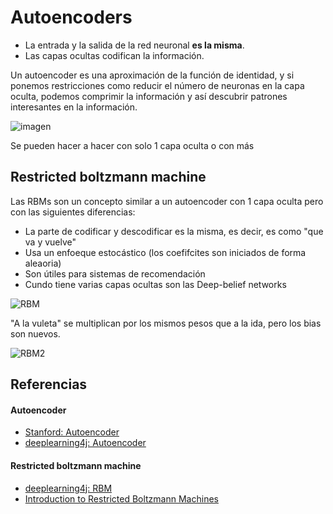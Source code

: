 # Autoencoders

* La entrada y la salida de la red neuronal **es la misma**.
* Las capas ocultas codifican la información.

Un autoencoder es una aproximación de la función de identidad, y si ponemos restricciones como reducir el número de neuronas en la capa oculta, podemos comprimir la información y así descubrir patrones interesantes en la información.

![imagen](https://deeplearning4j.org/img/deep_autoencoder.png)

Se pueden hacer a hacer con solo 1 capa oculta o con más

## Restricted boltzmann machine

Las RBMs son un concepto similar a un autoencoder con 1 capa oculta pero con las siguientes diferencias:

* La parte de codificar y descodificar es la misma, es decir, es como "que va y vuelve"
* Usa un enfoeque estocástico (los coefifcites son iniciados de forma aleaoria)
* Son útiles para sistemas de recomendación
* Cundo tiene varias capas ocultas son las Deep-belief networks

![RBM](https://deeplearning4j.org/img/multiple_hidden_layers_RBM.png)

"A la vuleta" se multiplican por los mismos pesos que a la ida, pero los bias son nuevos.

![RBM2](https://deeplearning4j.org/img/reconstruction_RBM.png)

## Referencias

#### Autoencoder
* [Stanford: Autoencoder](http://ufldl.stanford.edu/tutorial/unsupervised/Autoencoders/)
* [deeplearning4j: Autoencoder](https://deeplearning4j.org/deepautoencoder)

#### Restricted boltzmann machine
* [deeplearning4j: RBM](https://deeplearning4j.org/restrictedboltzmannmachine)
* [Introduction to Restricted Boltzmann Machines](http://blog.echen.me/2011/07/18/introduction-to-restricted-boltzmann-machines/)

